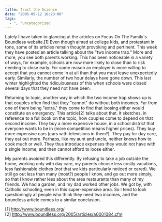```yaml
---
title: Trust the Science
date: "2005-05-12 16:23:00"
tags:
  - ", "uncategorized
---
```

<p>Lately I have taken to glancing at the articles on Focus On The
Family's Boundless website.[1] Even though aimed at college kids,
and protestant in tone, some of its articles remain thought provoking
and pertinent.  This week they have posted an article talking about
the "two income trap."  More and more, you see both parents working.
This has been noticeable in a variety of ways, for example, schools
are now more likely to close than to risk needing to close early.
For some reason an employer is more willing to accept that you
cannot come in at all than that you must leave unexpectedly early.
Similarly, the number of two hour delays have gone down.  This last
winter highlighted the ridiculousness of this when schools were
closed several days that they need not have been.</p>

<p>Returning to topic, another way in which the two income trap
shows up is that couples often find that they "cannot" do without
both incomes.  Far from one of them being "extra," they come to find
that loosing either would constitute an emergency.  This article[2]
talks about that.  It sketches, in reference to a full book on the
topic, how couples come to depend on that second income.  They buy
a more expensive house, in a school district that everyone wants
to be in (more competition means higher prices).  They buy more
expensive cars (cars with televisions in them&#x203d;).  They pay
for day care, they eat out more.  Perhaps, like my aunt and uncle,
neither knows how to cook much or well.  They thus introduce expenses
they would not have with a single income, and then cannot afford
to loose either.</p>

<p>My parents avoided this differently.  By refusing to take a job
outside the home, working only with day care, my parents choose
less costly vacations, less fashionable clothes (not that we kids
particularly noticed or cared).  We still go out less than many
(most?) people I know, and go out more simply, so that I know
rather less about the area restaurants than many of my friends.
We had a garden, and my dad worked other jobs.  We got by, with
Catholic schooling, even in this super-expensive area.  So I tend
to look questioningly at people who think they need two incomes,
and the boundless article comes to a similar conclusion.</p>

[1] http://www.boundless.org/ <br  />
[2] http://www.boundless.org/2005/articles/a0001084.cfm

